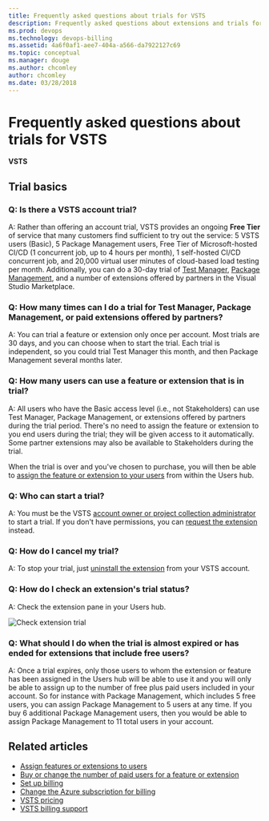 ```yaml
---
title: Frequently asked questions about trials for VSTS
description: Frequently asked questions about extensions and trials for Visual Studio Team Services (VSTS)
ms.prod: devops
ms.technology: devops-billing
ms.assetid: 4a6f0af1-aee7-404a-a566-da7922127c69
ms.topic: conceptual
ms.manager: douge
ms.author: chcomley
author: chcomley
ms.date: 03/28/2018
---
```

[//]: # (monikerRange: 'vsts')

# Frequently asked questions about trials for VSTS

**VSTS**

<a name="account-trial"></a>

## Trial basics

### Q: Is there a VSTS account trial?

A: Rather than offering an account trial, VSTS provides an ongoing **Free Tier** of service that many customers find sufficient to try out the service: 5 VSTS users (Basic), 
5 Package Management users, Free Tier of Microsoft-hosted CI/CD (1 concurrent job, up to 4 hours per month), 1 self-hosted CI/CD concurrent job, 
and 20,000 virtual user minutes of cloud-based load testing per month. Additionally, you can do a 30-day trial of [Test Manager](https://marketplace.visualstudio.com/items/ms.vss-testmanager-web), 
[Package Management](https://marketplace.visualstudio.com/items?itemName=ms.feed), and a number of extensions offered by 
partners in the Visual Studio Marketplace.

### Q: How many times can I do a trial for Test Manager, Package Management, or paid extensions offered by partners?

A:  You can trial a feature or extension only once per account. Most trials are 30 days, and you can choose when to start the trial. Each trial is 
independent, so you could trial Test Manager this month, and then Package Management several months later.

### Q: How many users can use a feature or extension that is in trial?

A:  All users who have the Basic access level (i.e., not Stakeholders) can use Test Manager, Package Management, or extensions offered by partners 
during the trial period. There's no need to assign the feature or extension to you end users during the trial; they will be given access to it 
automatically. Some partner extensions may also be available to Stakeholders during the trial.

When the trial is over and you've chosen to purchase, you will then be able to 
[assign the feature or extension to your users](../marketplace/assign-paid-extensions.md) from within the Users hub. 

### Q: Who can start a trial?

A: You must be the VSTS [account owner or project collection administrator](vsts-billing-faq.md#find-owner)
to start a trial. If you don't have permissions, you can [request the extension](../marketplace/request-vsts-extension.md) instead.

### Q: How do I cancel my trial?

A: To stop your trial, just [uninstall the extension](../marketplace/uninstall-disable-vsts-extensions.md) from your VSTS account.

<a name="check-trial"></a>

### Q: How do I check an extension's trial status?

A: Check the extension pane in your Users hub.

![Check extension trial](_img/try-additional-features/check-extension-trial-updated-ui.png)

### Q:	What should I do when the trial is almost expired or has ended for extensions that include free users?

A:	Once a trial expires, only those users to whom the extension or feature has been assigned in the Users hub will be able to use it and you will
only be able to assign up to the number of free plus paid users included in your account. So for instance with Package Management, which includes 5 
free users, you can assign Package Management to 5 users at any time. If you buy 6 additional Package Management users, then you would be able to 
assign Package Management to 11 total users in your account.

## Related articles

- [Assign features or extensions to users](../marketplace/assign-paid-extensions.md)
- [Buy or change the number of paid users for a feature or extension](../billing/change-number-paid-extension-users.md)
- [Set up billing](set-up-billing-for-your-account-vs.md)
- [Change the Azure subscription for billing](change-azure-subscription.md)
- [VSTS pricing](https://azure.microsoft.com/pricing/details/visual-studio-team-services/)
- [VSTS billing support](https://www.visualstudio.com/team-services/support/)